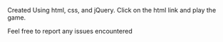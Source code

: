 Created Using html, css, and jQuery. Click on the html link and play the game.

Feel free to report any issues encountered
